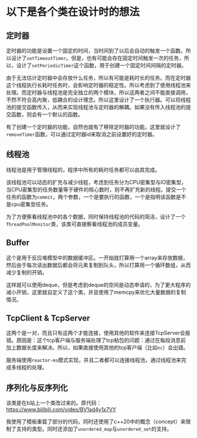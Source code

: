 # 以下是各个类在设计时的想法

## 定时器

定时器的功能是设置一个固定的时间，当时间到了以后会自动的触发一个函数。所以设计了`setTimeoutTimer`。但是，也有可能会存在固定时间触发一次的任务，所以，设计了`setPeriodicTimer`这个函数，用于创建一个固定时间间隔的定时器。

由于无法估计定时器中会存放什么任务，所以有可能是耗时长的任务。而在定时器这个线程执行长耗时任务时，会影响定时器的稳定性。所以考虑到了使用线程池来处理。而定时器与线程池是完全独立的两个模块，所以这两者之间不能直接调用，不然不符合高内聚，低耦合的设计理念。所以这里设计了一个执行器。可以将线程池的提交函数传入，从而来实现线程池与定时器的解耦。如果没有传入线程池的提交函数，则会有一个默认的函数。

有了创建一个定时器的功能，自然也就有了移除定时器的功能。这里就设计了`removeTimer`函数，可以通过定时器id来取消之前设置好的定时器。

## 线程池

线程池是用于管理线程的，程序中所有的耗时任务都可以由其完成。

该线程池可以动态的扩充与减少线程，考虑到任务分为CPU密集型与IO密集型，当CPU密集型的任务数量等于硬件的核心数时，则不再扩充新的线程。提交一个任务的函数为`commit`，两个参数，一个是要执行的函数，一个是指明该函数是不是cpu密集型任务。

为了方便察看线程池中的各个数据，同时保持线程池的代码的简洁，设计了一个`ThreadPoolMonitor`类，该类可直接察看线程池的成员变量。

## Buffer

这个是用于反应堆模型中的数据缓冲区。一开始就打算用一个array来存放数据，然后由于每次读出数据后都会将元素复制到队头，所以打算用一个循环数组，从而减少复制的开销。

这样就可以使用deque，但是考虑到deque的空间是动态申请的，为了更大程序的减小开销，这里就自定义了这个类，并且使用了memcpy来优化大量数据的复制情况。

## TcpClient & TcpServer

这两个是一对，而且只有这两个才能连接，使用其他的软件来连接TcpServer会报错。原因是：这个tcp客户端与服务端处理了tcp粘包的问题：通过在每段消息前加上数据长度来解决。所以，如果直接使用其他的tcp客户端（比如`nc`）会出错。

服务端使用`reactor-ms`模式实现，并且二者都可以连接线程池，通过线程池来完成多线程的处理。

## 序列化与反序列化

该类是在b站上一个类改过来的。原代码：https://www.bilibili.com/video/BV1ad4y1x7VY

我使用了模板重载了部分的代码，同时还使用了c++20中的概念（concept）来限制了支持的类型。同时还添加了`unordered_map`与`unordered_set`的支持。
